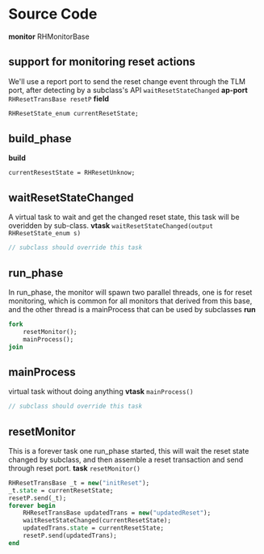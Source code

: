 # Source Code
**monitor** RHMonitorBase
## support for monitoring reset actions
We'll use a report port to send the reset change event through the TLM port, after detecting by a subclass's API `waitResetStateChanged`
**ap-port** `RHResetTransBase resetP`
**field**
```systemverilog
RHResetState_enum currentResetState;
```
## build_phase
**build**
```
currentResestState = RHResetUnknow;
```
## waitResetStateChanged
A virtual task to wait and get the changed reset state, this task will be overidden by sub-class.
**vtask** `waitResetStateChanged(output RHResetState_enum s)`
```systemverilog
// subclass should override this task
```

## run_phase
In run_phase, the monitor will spawn two parallel threads, one is for reset monitoring, which is common for all monitors that derived from this base, and the other thread is a mainProcess that can be used by subclasses
**run**
```systemverilog
fork
	resetMonitor();
	mainProcess();
join
```

## mainProcess
virtual task without doing anything
**vtask** `mainProcess()`
```systemverilog
// subclass should override this task
```
## resetMonitor
This is a forever task one run_phase started, this will wait the reset state changed by subclass, and then assemble a reset transaction and send through reset port.
**task** `resetMonitor()`
```systemverilog
RHResetTransBase _t = new("initReset");
_t.state = currentResetState;
resetP.send(_t);
forever begin
	RHResetTransBase updatedTrans = new("updatedReset");
	waitResetStateChanged(currentResetState);
	updatedTrans.state = currentResetState;
	resetP.send(updatedTrans);
end
```